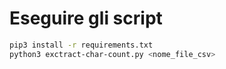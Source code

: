 # Eseguire gli script
```bash
pip3 install -r requirements.txt
python3 exctract-char-count.py <nome_file_csv>
```
